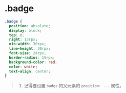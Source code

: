 # .badge

```css
.badge {
  position: absolute;
  display: block;
  top: 0;
  right: 15rpx;
  min-width: 30rpx;
  line-height: 30rpx;
  font-size: 24rpx;
  border-radius: 15rpx;
  background-color: red;
  color: white;
  text-align: center;
}
```

> 1. 记得要设置 `badge` 的父元素的 `position: ...` 属性。